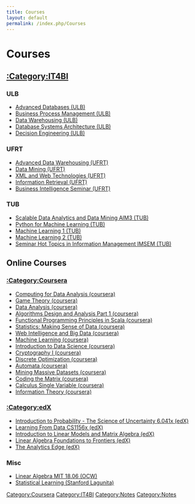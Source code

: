 ```yaml
---
title: Courses
layout: default
permalink: /index.php/Courses
---
```


# Courses

## [:Category:IT4BI](_Category_IT4BI)
### ULB
- [Advanced Databases (ULB)](Advanced_Databases_(ULB))
- [Business Process Management (ULB)](Business_Process_Management_(ULB))
- [Data Warehousing (ULB)](Data_Warehousing_(ULB))
- [Database Systems Architecture (ULB)](Database_Systems_Architecture_(ULB))
- [Decision Engineering (ULB)](Decision_Engineering_(ULB))

### UFRT
- [Advanced Data Warehousing (UFRT)](Advanced_Data_Warehousing_(UFRT))
- [Data Mining (UFRT)](Data_Mining_(UFRT))
- [XML and Web Technologies (UFRT)](XML_and_Web_Technologies_(UFRT))
- [Information Retrieval (UFRT)](Information_Retrieval_(UFRT))
- [Business Intelligence Seminar (UFRT)](Business_Intelligence_Seminar_(UFRT))

### TUB
- [Scalable Data Analytics and Data Mining AIM3 (TUB)](Scalable_Data_Analytics_and_Data_Mining_AIM3_(TUB))
- [Python for Machine Learning (TUB)](Python_for_Machine_Learning_(TUB))
- [Machine Learning 1 (TUB)](Machine_Learning_1_(TUB))
- [Machine Learning 2 (TUB)](Machine_Learning_2_(TUB))
- [Seminar Hot Topics in Information Management IMSEM (TUB)](Seminar_Hot_Topics_in_Information_Management_IMSEM_(TUB))


## Online Courses
### [:Category:Coursera](_Category_Coursera)
- [Computing for Data Analysis (coursera)](Computing_for_Data_Analysis_(coursera))
- [Game Theory (coursera)](Game_Theory_(coursera))
- [Data Analysis (coursera)](Data_Analysis_(coursera))
- [Algorithms Design and Analysis Part 1 (coursera)](Algorithms_Design_and_Analysis_Part_1_(coursera))
- [Functional Programming Principles in Scala (coursera)](Functional_Programming_Principles_in_Scala_(coursera))
- [Statistics: Making Sense of Data (coursera)](Statistics__Making_Sense_of_Data_(coursera))
- [Web Intelligence and Big Data (coursera)](Web_Intelligence_and_Big_Data_(coursera))
- [Machine Learning (coursera)](Machine_Learning_(coursera))
- [Introduction to Data Science (coursera)](Introduction_to_Data_Science_(coursera))
- [Cryptography I (coursera)](Cryptography_I_(coursera))
- [Discrete Optimization (coursera)](Discrete_Optimization_(coursera))
- [Automata (coursera)](Automata_(coursera))
- [Mining Massive Datasets (coursera)](Mining_Massive_Datasets_(coursera))
- [Coding the Matrix (coursera)](Coding_the_Matrix_(coursera))
- [Calculus Single Variable (coursera)](Calculus_Single_Variable_(coursera))
- [Information Theory (coursera)](Information_Theory_(coursera))

### [:Category:edX](_Category_edX)
- [Introduction to Probability - The Science of Uncertainty 6.041x (edX)](Introduction_to_Probability_-_The_Science_of_Uncertainty_6.041x_(edX))
- [Learning From Data CS1156x (edX)](Learning_From_Data_CS1156x_(edX))
- [Introduction to Linear Models and Matrix Algebra (edX)](Introduction_to_Linear_Models_and_Matrix_Algebra_(edX)) 
- [Linear Algebra Foundations to Frontiers (edX)](Linear_Algebra_Foundations_to_Frontiers_(edX))
- [The Analytics Edge (edX)](The_Analytics_Edge_(edX)) 

### Misc
- [Linear Algebra MIT 18.06 (OCW)](Linear_Algebra_MIT_18.06_(OCW))
- [Statistical Learning (Stanford Lagunita)](Statistical_Learning_(Stanford_Lagunita))



[Category:Coursera](Category_Coursera)
[Category:IT4BI](Category_IT4BI)
[Category:Notes](Category_Notes)
[Category:Notes](Category_Notes)